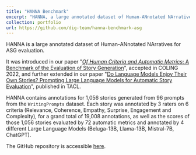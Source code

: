 ```yaml
---
title: "HANNA Benchmark"
excerpt: "HANNA, a large annotated dataset of Human-ANnotated NArratives for ASG evaluation."
collection: portfolio
url: https://github.com/dig-team/hanna-benchmark-asg
---
```


HANNA is a large annotated dataset of Human-ANnotated NArratives for ASG evaluation.

It was introduced in our paper "[*Of Human Criteria and Automatic Metrics*: A Benchmark of the Evaluation of Story Generation](https://cychhun.github.io/publication/2022-08-24-hanna-benchmark)", accepted in COLING 2022, and further extended in our paper "[Do Language Models Enjoy Their Own Stories? Prompting Large Language Models for Automatic Story Evaluation](https://cychhun.github.io/publication/2024-09-18-prompting-llm-for-story-evaluation)", published in TACL.

HANNA contains annotations for 1,056 stories generated from 96 prompts from the `WritingPrompts` dataset. Each story was annotated by 3 raters on 6 criteria (Relevance, Coherence, Empathy, Surprise, Engagement and Complexity), for a grand total of 19,008 annotations, as well as the scores of those 1,056 stories evaluated by 72 automatic metrics and annotated by 4 different Large Language Models (Beluga-13B, Llama-13B, Mistral-7B, ChatGPT).

The GitHub repository is accessible [here](https://github.com/dig-team/hanna-benchmark-asg).
